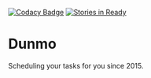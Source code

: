 [![Codacy Badge](https://api.codacy.com/project/badge/831dc4d77f4b4bdba0b26cc31e201922)](https://www.codacy.com/app/jjman505_2155/Dunmo)
[![Stories in Ready](https://badge.waffle.io/Dunmo/Dunmo.png?label=ready&title=Ready)](https://waffle.io/Dunmo/Dunmo)

# Dunmo
Scheduling your tasks for you since 2015.
